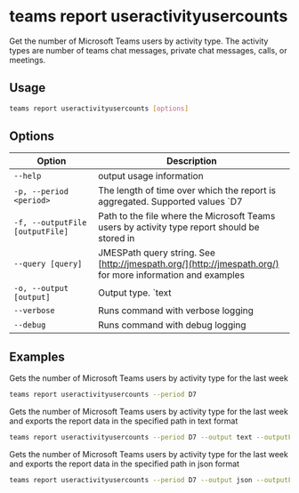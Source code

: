 # teams report useractivityusercounts

Get the number of Microsoft Teams users by activity type. The activity types are number of teams chat messages, private chat messages, calls, or meetings.

## Usage

```sh
teams report useractivityusercounts [options]
```

## Options

Option|Description
------|-----------
`--help`|output usage information
`-p, --period <period>`|The length of time over which the report is aggregated. Supported values `D7|D30|D90|D180`
`-f, --outputFile [outputFile]`|Path to the file where the Microsoft Teams users by activity type report should be stored in
`--query [query]`|JMESPath query string. See [http://jmespath.org/](http://jmespath.org/) for more information and examples
`-o, --output [output]`|Output type. `text|json`. Default `text`
`--verbose`|Runs command with verbose logging
`--debug`|Runs command with debug logging

## Examples

Gets the number of Microsoft Teams users by activity type for the last week

```sh
teams report useractivityusercounts --period D7
```

Gets the number of Microsoft Teams users by activity type for the last week and exports the report data in the specified path in text format

```sh
teams report useractivityusercounts --period D7 --output text --outputFile "useractivityusercounts.txt"
```

Gets the number of Microsoft Teams users by activity type for the last week and exports the report data in the specified path in json format

```sh
teams report useractivityusercounts --period D7 --output json --outputFile "useractivityusercounts.json"
```
